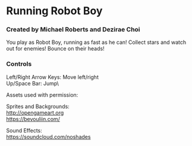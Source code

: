 # Running Robot Boy

### Created by Michael Roberts and Dezirae Choi

You play as Robot Boy, running as fast as he can! Collect stars and watch out for enemies! Bounce on their heads!

### Controls

Left/Right Arrow Keys: Move left/right\
Up/Space Bar: Jump\\

Assets used with permission:

Sprites and Backgrounds:\
http://opengameart.org \
https://bevouliin.com/

Sound Effects:\
https://soundcloud.com/noshades
